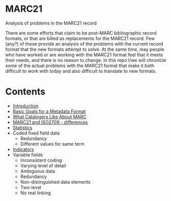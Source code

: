# MARC21
Analysis of problems in the MARC21 record

There are some efforts that claim to be post-MARC bibliographic record formats, or that are billed as replacements for the MARC21 record. Few (any?) of these provide an analysis of the problems with the current record format that the new formats attempt to solve. At the same time, may people who have worked or are working with the MARC21 format feel that it meets their needs, and there is no reason to change. In this repo I/we will chronicle some of the actual problems with the MARC21 format that make it both difficult to work with today and also difficult to translate to new formats.

# Contents

* [Introduction](MARC21/introduction.md)
* [Basic Goals for a Metadata Format](MARC21/goals.md)
* [What Catalogers Like About MARC](MARC21/catalogers.md)
* [MARC21 and ISO2709 - differences](MARC21/MARC21&ISO2709.md)
* [Statistics](MARC21/statistics.md)
* Coded fixed field data
  * Redundancy
  * Different values for same term
* [Indicators](MARC21/indicators.md)
* Variable fields
  * Inconsistent coding
  * Varying level of detail
  * Ambiguous data
  * Redundancy
  * Non-distinguished data elements
  * Two-level
  * No real linking
  
  
